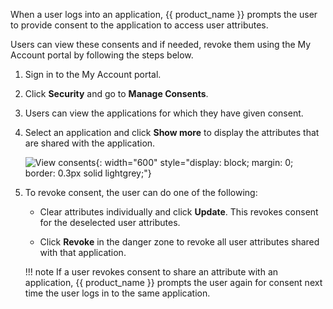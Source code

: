 <!-- markdownlint-disable-next-line -->

When a user logs into an application, {{ product_name }} prompts the user to provide consent to the application to access user attributes.

Users can view these consents and if needed, revoke them using the My Account portal by following the steps below.

1. Sign in to the My Account portal.

2. Click **Security** and go to **Manage Consents**.

3. Users can view the applications for which they have given consent.

4. Select an application and click **Show more** to display the attributes that are shared with the application.

    ![View consents]({{base_path}}/assets/img/guides/organization/self-service/myaccount/view-consents.png){: width="600" style="display: block; margin: 0; border: 0.3px solid lightgrey;"}

5. To revoke consent, the user can do one of the following:

    - Clear attributes individually and click **Update**. This revokes consent for the deselected user attributes.

    - Click **Revoke** in the danger zone to revoke all user attributes shared with that application.

    !!! note
        If a user revokes consent to share an attribute with an application, {{ product_name }} prompts the user again for consent next time the user logs in to the same application.